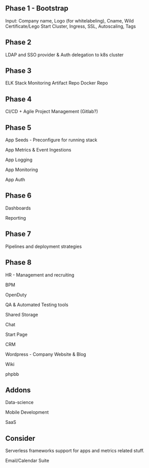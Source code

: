 Phase 1 - Bootstrap
-------
Input: Company name, Logo (for whitelabeling), Cname, Wild Certificate/Lego
Start Cluster, Ingress, SSL, Autoscaling, Tags

Phase 2
-------
LDAP and SSO provider & Auth delegation to k8s cluster

Phase 3
-------
ELK
Stack Monitoring
Artifact Repo
Docker Repo

Phase 4
-------
CI/CD + Agile Project Management (Gitlab?)

Phase 5
-------
App Seeds - Preconfigure for running stack

App Metrics & Event Ingestions

App Logging

App Monitoring

App Auth

Phase 6
-------
Dashboards

Reporting

Phase 7
-------
Pipelines and deployment strategies

Phase 8
-------
HR - Management and recruiting

BPM

OpenDuty

QA & Automated Testing tools

Shared Storage

Chat

Start Page

CRM

Wordpress - Company Website & Blog

Wiki

phpbb

Addons
-------
Data-science

Mobile Development

SaaS

Consider
--------
Serverless frameworks support for apps and metrics related stuff.

Email/Calendar Suite
